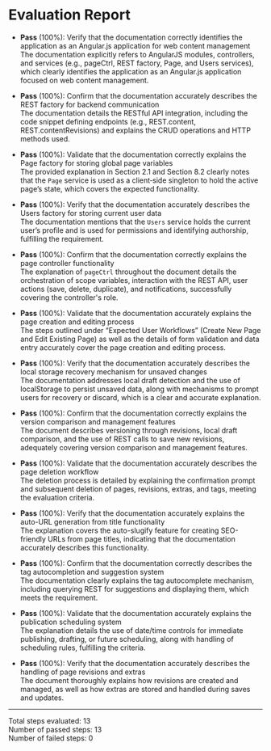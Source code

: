 # Evaluation Report

- **Pass** (100%): Verify that the documentation correctly identifies the application as an Angular.js application for web content management  
  The documentation explicitly refers to AngularJS modules, controllers, and services (e.g., pageCtrl, REST factory, Page, and Users services), which clearly identifies the application as an Angular.js application focused on web content management.

- **Pass** (100%): Confirm that the documentation accurately describes the REST factory for backend communication  
  The documentation details the RESTful API integration, including the code snippet defining endpoints (e.g., REST.content, REST.contentRevisions) and explains the CRUD operations and HTTP methods used.

- **Pass** (100%): Validate that the documentation correctly explains the Page factory for storing global page variables  
  The provided explanation in Section 2.1 and Section 8.2 clearly notes that the `Page` service is used as a client‑side singleton to hold the active page’s state, which covers the expected functionality.

- **Pass** (100%): Verify that the documentation accurately describes the Users factory for storing current user data  
  The documentation mentions that the `Users` service holds the current user’s profile and is used for permissions and identifying authorship, fulfilling the requirement.

- **Pass** (100%): Confirm that the documentation correctly explains the page controller functionality  
  The explanation of `pageCtrl` throughout the document details the orchestration of scope variables, interaction with the REST API, user actions (save, delete, duplicate), and notifications, successfully covering the controller's role.

- **Pass** (100%): Validate that the documentation accurately explains the page creation and editing process  
  The steps outlined under “Expected User Workflows” (Create New Page and Edit Existing Page) as well as the details of form validation and data entry accurately cover the page creation and editing process.

- **Pass** (100%): Verify that the documentation accurately describes the local storage recovery mechanism for unsaved changes  
  The documentation addresses local draft detection and the use of localStorage to persist unsaved data, along with mechanisms to prompt users for recovery or discard, which is a clear and accurate explanation.

- **Pass** (100%): Confirm that the documentation correctly explains the version comparison and management features  
  The document describes versioning through revisions, local draft comparison, and the use of REST calls to save new revisions, adequately covering version comparison and management features.

- **Pass** (100%): Validate that the documentation accurately describes the page deletion workflow  
  The deletion process is detailed by explaining the confirmation prompt and subsequent deletion of pages, revisions, extras, and tags, meeting the evaluation criteria.

- **Pass** (100%): Verify that the documentation accurately explains the auto-URL generation from title functionality  
  The explanation covers the auto-slugify feature for creating SEO-friendly URLs from page titles, indicating that the documentation accurately describes this functionality.

- **Pass** (100%): Confirm that the documentation correctly describes the tag autocompletion and suggestion system  
  The documentation clearly explains the tag autocomplete mechanism, including querying REST for suggestions and displaying them, which meets the requirement.

- **Pass** (100%): Validate that the documentation accurately explains the publication scheduling system  
  The explanation details the use of date/time controls for immediate publishing, drafting, or future scheduling, along with handling of scheduling rules, fulfilling the criteria.

- **Pass** (100%): Verify that the documentation accurately describes the handling of page revisions and extras  
  The document thoroughly explains how revisions are created and managed, as well as how extras are stored and handled during saves and updates.

---

Total steps evaluated: 13  
Number of passed steps: 13  
Number of failed steps: 0